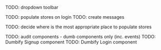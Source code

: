 TODO: dropdown toolbar

TODO: populate stores on login
TODO: create messages

TODO: decide where is the most appropriate place to populate stores

TODO: audit components - dumb components only (inc. events)
TODO: Dumbify Signup component
TODO: Dumbify Login component
